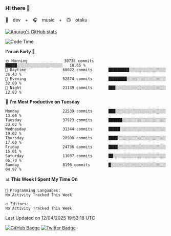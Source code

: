 ### Hi there 👋

🚀　dev　+　🎧　music　+　📺　otaku


[![Anurag's GitHub stats](https://github-readme-stats.vercel.app/api?username=koheitasaka&count_private=true&show_icons=true&theme=monokai)](https://github.com/koheitasaka/github-readme-stats)

<!--START_SECTION:waka-->
![Code Time](http://img.shields.io/badge/Code%20Time-1%2C161%20hrs%2023%20mins-blue)

**I'm an Early 🐤** 

```text
🌞 Morning                30738 commits       █████░░░░░░░░░░░░░░░░░░░░   18.65 % 
🌆 Daytime                60022 commits       █████████░░░░░░░░░░░░░░░░   36.43 % 
🌃 Evening                52874 commits       ████████░░░░░░░░░░░░░░░░░   32.09 % 
🌙 Night                  21139 commits       ███░░░░░░░░░░░░░░░░░░░░░░   12.83 % 
```
📅 **I'm Most Productive on Tuesday** 

```text
Monday                   22539 commits       ███░░░░░░░░░░░░░░░░░░░░░░   13.68 % 
Tuesday                  37923 commits       ██████░░░░░░░░░░░░░░░░░░░   23.02 % 
Wednesday                31344 commits       █████░░░░░░░░░░░░░░░░░░░░   19.02 % 
Thursday                 28998 commits       ████░░░░░░░░░░░░░░░░░░░░░   17.60 % 
Friday                   24736 commits       ████░░░░░░░░░░░░░░░░░░░░░   15.01 % 
Saturday                 11037 commits       ██░░░░░░░░░░░░░░░░░░░░░░░   06.70 % 
Sunday                   8196 commits        █░░░░░░░░░░░░░░░░░░░░░░░░   04.97 % 
```


📊 **This Week I Spent My Time On** 

```text
💬 Programming Languages: 
No Activity Tracked This Week

🔥 Editors: 
No Activity Tracked This Week
```


 Last Updated on 12/04/2025 19:53:18 UTC
<!--END_SECTION:waka-->

[![GitHub Badge](https://img.shields.io/badge/GitHub-100000?style=for-the-badge&logo=github&logoColor=white)](https://github.com/koheitasaka)
[![Twitter Badge](https://img.shields.io/badge/Twitter-1DA1F2?style=for-the-badge&logo=twitter&logoColor=white)](https://twitter.com/sleep_asleep_)
